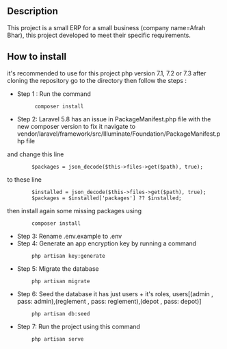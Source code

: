 ## Description
This project is a small ERP for a small business (company name=Afrah Bhar), this project developed to meet their specific requirements.
## How to install
it's recommended to use for this project php version 7.1, 7.2 or 7.3 
after cloning the repository go to the directory then follow the steps :
- Step 1 : Run the command
```
         composer install
```
- Step 2: Laravel 5.8 has an issue in PackageManifest.php file with the new composer version to fix it navigate to 
  vendor/laravel/framework/src/Illuminate/Foundation/PackageManifest.php file

and change this line
```
        $packages = json_decode($this->files->get($path), true);
``` 
to these line   

```
        $installed = json_decode($this->files->get($path), true);
        $packages = $installed['packages'] ?? $installed;
```

then install again some missing packages using  

```
        composer install 
```
- Step 3: Rename .env.example to .env
- Step 4: Generate an app encryption key by running a command

```
        php artisan key:generate
```
- Step 5: Migrate the database

```
        php artisan migrate
```

- Step 6: Seed the database it has just users + it's roles, users[(admin , pass: admin),(reglement , pass: reglement),(depot , pass: depot)]

```
        php artisan db:seed
```
- Step 7: Run the project using this command

```
        php artisan serve
```
